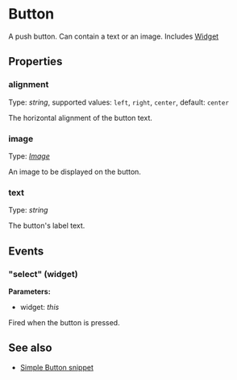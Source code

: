 ---
---
# Button

A push button. Can contain a text or an image.
Includes [Widget](Widget.md)

## Properties

### alignment

Type: *string*, supported values: `left`, `right`, `center`, default: `center`

The horizontal alignment of the button text.

### image

Type: *[Image](../types.md#image)*

An image to be displayed on the button.

### text

Type: *string*

The button's label text.


## Events

### "select" (widget)

**Parameters:** 

- widget: *this*

Fired when the button is pressed.



## See also

- [Simple Button snippet](https://github.com/eclipsesource/tabris-js/tree/v1.10.0/snippets/button/button.js)
